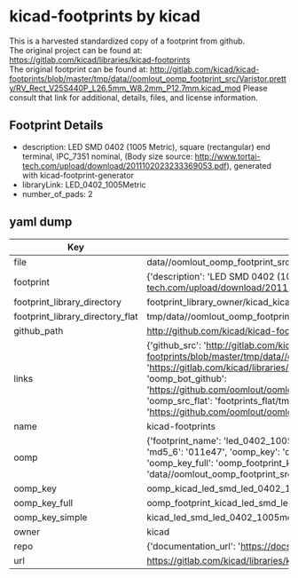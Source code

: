 # kicad-footprints by kicad  
This is a harvested standardized copy of a footprint from github.  
The original project can be found at:  
https://gitlab.com/kicad/libraries/kicad-footprints  
The original footprint can be found at:
http://gitlab.com/kicad/kicad-footprints/blob/master/tmp/data//oomlout_oomp_footprint_src/Varistor.pretty/RV_Rect_V25S440P_L26.5mm_W8.2mm_P12.7mm.kicad_mod
Please consult that link for additional, details, files, and license information.  
## Footprint Details
* description: LED SMD 0402 (1005 Metric), square (rectangular) end terminal, IPC_7351 nominal, (Body size source: http://www.tortai-tech.com/upload/download/2011102023233369053.pdf), generated with kicad-footprint-generator  
* libraryLink: LED_0402_1005Metric  
* number_of_pads: 2  
## yaml dump  
| Key | Value |  
| --- | --- |  
| file | data//oomlout_oomp_footprint_src/kicad-footprints/LED_SMD.pretty/LED_0402_1005Metric.kicad_mod |  
| footprint | {'description': 'LED SMD 0402 (1005 Metric), square (rectangular) end terminal, IPC_7351 nominal, (Body size source: http://www.tortai-tech.com/upload/download/2011102023233369053.pdf), generated with kicad-footprint-generator', 'libraryLink': 'LED_0402_1005Metric', 'number_of_pads': 2} |  
| footprint_library_directory | footprint_library_owner/kicad_kicad-footprints/ |  
| footprint_library_directory_flat | tmp/data//oomlout_oomp_footprint_src/footprints_flat/kicad_led_smd_led_0402_1005metric/working |  
| github_path | http://github.com/kicad/kicad-footprints/blob/master/tmp/data//oomlout_oomp_footprint_src/LED_SMD.pretty/LED_0402_1005Metric.kicad_mod |  
| links | {'github_src': 'http://gitlab.com/kicad/kicad-footprints/blob/master/tmp/data//oomlout_oomp_footprint_src/Varistor.pretty/RV_Rect_V25S440P_L26.5mm_W8.2mm_P12.7mm.kicad_mod', 'github_src_repo': 'https://gitlab.com/kicad/libraries/kicad-footprints', 'oomp_bot': 'tmp/data//oomlout_oomp_footprint_src/footprints/kicad_led_smd_led_0402_1005metric/working', 'oomp_bot_github': 'https://github.com/oomlout/oomlout_oomp_footprint_bot/tree/main/tmp/data//oomlout_oomp_footprint_src/footprints/kicad_led_smd_led_0402_1005metric/working', 'oomp_src_flat': 'footprints_flat/tmp/data//oomlout_oomp_footprint_src/footprints_flat/kicad_led_smd_led_0402_1005metric/working', 'oomp_src_flat_github': 'https://github.com/oomlout/oomlout_oomp_footprint_src/tree/main/tmp/data//oomlout_oomp_footprint_src/footprints_flat/kicad_led_smd_led_0402_1005metric/working'} |  
| name | kicad-footprints |  
| oomp | {'footprint_name': 'led_0402_1005metric', 'library_name': 'led_smd', 'md5': '011e4764ab4dd37142f4d832ee550c4d', 'md5_10': '011e4764ab', 'md5_5': '011e4', 'md5_6': '011e47', 'oomp_key': 'oomp_kicad_led_smd_led_0402_1005metric', 'oomp_key_extra': 'oomp_footprint_kicad_led_smd_led_0402_1005metric', 'oomp_key_full': 'oomp_footprint_kicad_led_smd_led_0402_1005metric_011e47', 'oomp_key_simple': 'kicad_led_smd_led_0402_1005metric', 'original_filename': 'data//oomlout_oomp_footprint_src/kicad-footprints/LED_SMD.pretty/LED_0402_1005Metric.kicad_mod', 'owner_name': 'kicad'} |  
| oomp_key | oomp_kicad_led_smd_led_0402_1005metric |  
| oomp_key_full | oomp_footprint_kicad_led_smd_led_0402_1005metric |  
| oomp_key_simple | kicad_led_smd_led_0402_1005metric |  
| owner | kicad |  
| repo | {'documentation_url': 'https://docs.github.com/rest/repos/repos#get-a-repository', 'message': 'Not Found'} |  
| url | https://gitlab.com/kicad/libraries/kicad-footprints |  

